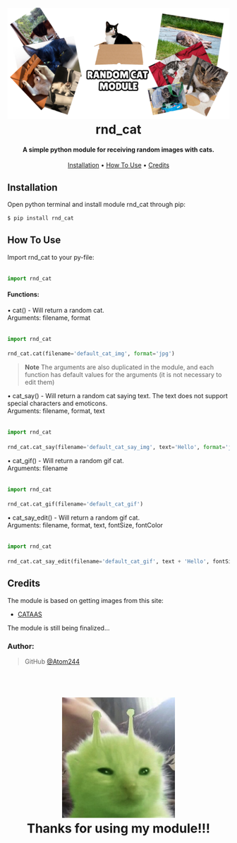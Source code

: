 <h1 align="center">
  <br>
  <a href="https://github.com/Atom244"><img src="https://github.com/Atom244/icons-for-projects/raw/main/rndcatpreviewpng.png" alt="Random cat module" width="1024"></a>
  <br>
  rnd_cat
  <br>
</h1>

<h4 align="center">A simple python module for receiving random images with cats.</h4>

<p align="center">
  <a href="#installation">Installation</a> •
  <a href="#how-to-use">How To Use</a> •
  <a href="#credits">Credits</a>
</p>

## Installation

Open python terminal and install module rnd_cat through pip:

```bash
$ pip install rnd_cat
```

## How To Use

Import rnd_cat to your py-file:

```py

import rnd_cat
```

#### Functions:

• cat() - Will return a random cat.  
Arguments: filename, format

```py

import rnd_cat

rnd_cat.cat(filename='default_cat_img', format='jpg')
```

> **Note**
> The arguments are also duplicated in the module, and each function has default values for the arguments (it is not necessary to edit them)

• cat_say() - Will return a random cat saying text. The text does not support special characters and emoticons.  
Arguments: filename, format, text

```py

import rnd_cat

rnd_cat.cat_say(filename='default_cat_say_img', text='Hello', format='jpg')
```

• cat_gif() - Will return a random gif cat.  
Arguments: filename

```py

import rnd_cat

rnd_cat.cat_gif(filename='default_cat_gif')
```

• cat_say_edit() - Will return a random gif cat.  
Arguments: filename, format, text, fontSize, fontColor

```py

import rnd_cat

rnd_cat.cat_say_edit(filename='default_cat_gif', text + 'Hello', fontSize=50, fontColor='red', format='jpg')
```

## Credits

The module is based on getting images from this site:

- [CATAAS](https://cataas.com/)

The module is still being finalized...

### Author:

> GitHub [@Atom244](https://github.com/Atom244) &nbsp;&nbsp;

<h1 align="center">
  <br>
  <a href="https://github.com/Atom244"><img src="https://github.com/Atom244/icons-for-projects/raw/main/cat.png" alt="Alien cat" width="256"></a>
  <br>
  Thanks for using my module!!!
  <br>
</h1>
